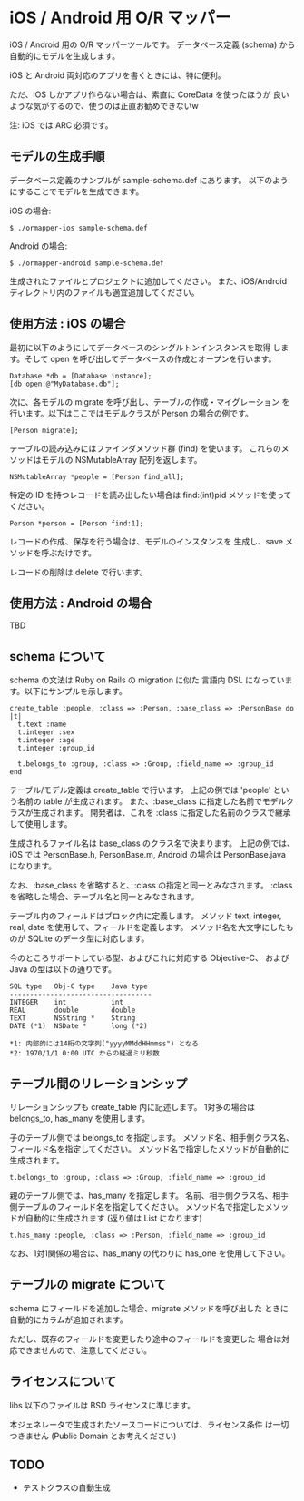 iOS / Android 用 O/R マッパー
=============================

iOS / Android 用の O/R マッパーツールです。
データベース定義 (schema) から自動的にモデルを生成します。

iOS と Android 両対応のアプリを書くときには、特に便利。

ただ、iOS しかアプリ作らない場合は、素直に CoreData を使ったほうが
良いような気がするので、使うのは正直お勧めできないw

注: iOS では ARC 必須です。

モデルの生成手順
----------------

データベース定義のサンプルが sample-schema.def にあります。
以下のようにすることでモデルを生成できます。

iOS の場合:

    $ ./ormapper-ios sample-schema.def

Android の場合:

    $ ./ormapper-android sample-schema.def

生成されたファイルとプロジェクトに追加してください。
また、iOS/Android ディレクトリ内のファイルも適宜追加してください。


使用方法 : iOS の場合
---------------------

最初に以下のようにしてデータベースのシングルトンインスタンスを取得
します。そして open を呼び出してデータベースの作成とオープンを行います。

    Database *db = [Database instance];
    [db open:@"MyDatabase.db"];

次に、各モデルの migrate を呼び出し、テーブルの作成・マイグレーション
を行います。以下はここではモデルクラスが Person の場合の例です。

    [Person migrate];

テーブルの読み込みにはファインダメソッド群 (find) を使います。
これらのメソッドはモデルの NSMutableArray 配列を返します。

    NSMutableArray *people = [Person find_all];

特定の ID を持つレコードを読み出したい場合は find:(int)pid
メソッドを使ってください。

    Person *person = [Person find:1];

レコードの作成、保存を行う場合は、モデルのインスタンスを
生成し、save メソッドを呼ぶだけです。

レコードの削除は delete で行います。


使用方法 : Android の場合
-------------------------
TBD

schema について
---------------

schema の文法は Ruby on Rails の migration に似た
言語内 DSL になっています。以下にサンプルを示します。

    create_table :people, :class => :Person, :base_class => :PersonBase do |t|
      t.text :name
      t.integer :sex
      t.integer :age
      t.integer :group_id

      t.belongs_to :group, :class => :Group, :field_name => :group_id
    end

テーブル/モデル定義は create_table で行います。
上記の例では 'people' という名前の table が生成されます。
また、:base_class に指定した名前でモデルクラスが生成されます。
開発者は、これを :class に指定した名前のクラスで継承して使用します。

生成されるファイル名は base_class のクラス名で決まります。
上記の例では、iOS では PersonBase.h, PersonBase.m, Android の場合は
PersonBase.java になります。

なお、:base_class を省略すると、:class の指定と同一とみなされます。
:class を省略した場合、テーブル名と同一とみなされます。

テーブル内のフィールドはブロック内に定義します。
メソッド text, integer, real, date を使用して、フィールドを定義します。
メソッド名を大文字にしたものが SQLite のデータ型に対応します。

今のところサポートしている型、およびこれに対応する Objective-C、
および Java の型は以下の通りです。

    SQL type   Obj-C type    Java type
    -----------------------------------
    INTEGER    int           int
    REAL       double        double
    TEXT       NSString *    String
    DATE (*1)  NSDate *      long (*2)

    *1: 内部的には14桁の文字列("yyyyMMddHHmmss") となる
    *2: 1970/1/1 0:00 UTC からの経過ミリ秒数


テーブル間のリレーションシップ
------------------------------

リレーションシップも create_table 内に記述します。
1対多の場合は belongs_to, has_many を使用します。

子のテーブル側では belongs_to を指定します。
メソッド名、相手側クラス名、フィールド名を指定してください。
メソッド名で指定したメソッドが自動的に生成されます。

    t.belongs_to :group, :class => :Group, :field_name => :group_id

親のテーブル側では、has_many を指定します。
名前、相手側クラス名、相手側テーブルのフィールド名を指定してください。
メソッド名で指定したメソッドが自動的に生成されます (返り値は List
になります)

    t.has_many :people, :class => :Person, :field_name => :group_id

なお、1対1関係の場合は、has_many の代わりに has_one を使用して下さい。

テーブルの migrate について
---------------------------

schema にフィールドを追加した場合、migrate メソッドを呼び出した
ときに自動的にカラムが追加されます。

ただし、既存のフィールドを変更したり途中のフィールドを変更した
場合は対応できませんので、注意してください。


ライセンスについて
------------------

libs 以下のファイルは BSD ライセンスに準じます。

本ジェネレータで生成されたソースコードについては、ライセンス条件
は一切つきません (Public Domain とお考えください)

TODO
----

- テストクラスの自動生成


